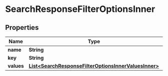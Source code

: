 

# SearchResponseFilterOptionsInner

## Properties

Name | Type | Description | Notes
------------ | ------------- | ------------- | -------------
**name** | **String** |  |  [optional]
**key** | **String** |  |  [optional]
**values** | [**List&lt;SearchResponseFilterOptionsInnerValuesInner&gt;**](SearchResponseFilterOptionsInnerValuesInner.md) |  |  [optional]




